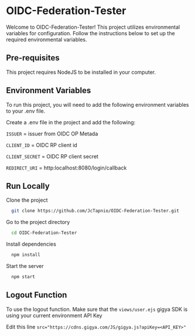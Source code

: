 
# OIDC-Federation-Tester

Welcome to OIDC-Federation-Tester! This project utilizes environmental variables for configuration. Follow the instructions below to set up the required environmental variables.


## Pre-requisites

This project requires NodeJS to be installed in your computer.
## Environment Variables

To run this project, you will need to add the following environment variables to your .env file.

Create a .env file in the project and add the following:

`ISSUER` = issuer from OIDC OP Metada

`CLIENT_ID` = OIDC RP client id

`CLIENT_SECRET` = OIDC RP client secret

`REDIRECT_URI` = http:localhost:8080/login/callback


## Run Locally

Clone the project

```bash
  git clone https://github.com/JcTapnio/OIDC-Federation-Tester.git
```

Go to the project directory

```bash
  cd OIDC-Federation-Tester
```

Install dependencies

```bash
  npm install
```

Start the server

```bash
  npm start
```

## Logout Function

To use the logout function.
Make sure that the `views/user.ejs` gigya SDK is using your current environment API Key

Edit this line `src="https://cdns.gigya.com/JS/gigya.js?apiKey=<API_KEY>"`
